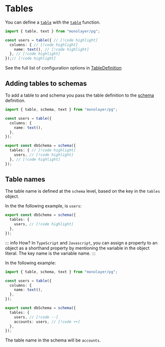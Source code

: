 # Tables

You can define a [`table`](./../glossary.md#table) with the [`table`](./../../reference/api/pg/functions/table.md) function.

```ts
import { table, text } from "monolayer/pg";

const users = table({ // [!code highlight]
  columns: { // [!code highlight]
    name: text(), // [!code highlight]
  }, // [!code highlight]
});// [!code highlight]
```

See the full list of configuration options in [TableDefinition](./../../reference/api/pg/type-aliases/TableDefinition.md#type-declaration)

## Adding tables to schemas

To add a table to and schema you pass the table definition to the [schema](./../../reference/api/pg/functions/schema.md) definition.

```ts
import { table, schema, text } from "monolayer/pg";

const users = table({
  columns: {
    name: text(),
  },
});

export const dbSchema = schema({
  tables: { // [!code highlight]
    users, // [!code highlight]
  }, // [!code highlight]
});
```

## Table names

The table name is defined at the `schema` level, based on the key in the `tables` object.

In the the following example, is `users`:

```ts
export const dbSchema = schema({
  tables: {
    users, // [!code highlight]
  },
});
```

::: info How?
In `TypeScript` and `Javascript`, you can assign a property to an object as a shorthand property by mentioning the variable in the object literal. The key name is the variable name.
:::

In the following example:

```ts
import { table, schema, text } from "monolayer/pg";

const users = table({
  columns: {
    name: text(),
  },
});

export const dbSchema = schema({
  tables: {
    users, // [!code --]
    accounts: users, // [!code ++]
  },
});
```

The table name in the schema will be `accounts`.
